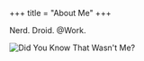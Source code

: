 +++
title = "About Me"
+++

Nerd. Droid. @Work.

![Did You Know That Wasn't Me?][1]

[1]: /img/avatar.png